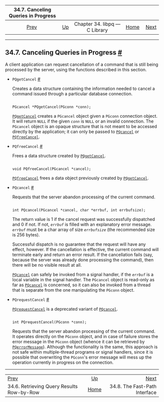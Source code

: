 <!--?xml version="1.0" encoding="UTF-8" standalone="no"?-->

|                       34.7. Canceling Queries in Progress                       |                                                  |                               |                                                       |                                                              |
| :-----------------------------------------------------------------------------: | :----------------------------------------------- | :---------------------------: | ----------------------------------------------------: | -----------------------------------------------------------: |
| [Prev](libpq-single-row-mode.html "34.6. Retrieving Query Results Row-by-Row")  | [Up](libpq.html "Chapter 34. libpq — C Library") | Chapter 34. libpq — C Library | [Home](index.html "PostgreSQL 17devel Documentation") |  [Next](libpq-fastpath.html "34.8. The Fast-Path Interface") |

***

## 34.7. Canceling Queries in Progress [#](#LIBPQ-CANCEL)

A client application can request cancellation of a command that is still being processed by the server, using the functions described in this section.

* `PQgetCancel` [#](#LIBPQ-PQGETCANCEL)

    Creates a data structure containing the information needed to cancel a command issued through a particular database connection.

    ```

    PGcancel *PQgetCancel(PGconn *conn);
    ```

    [`PQgetCancel`](libpq-cancel.html#LIBPQ-PQGETCANCEL) creates a `PGcancel` object given a `PGconn` connection object. It will return `NULL` if the given *`conn`* is `NULL` or an invalid connection. The `PGcancel` object is an opaque structure that is not meant to be accessed directly by the application; it can only be passed to [`PQcancel`](libpq-cancel.html#LIBPQ-PQCANCEL) or [`PQfreeCancel`](libpq-cancel.html#LIBPQ-PQFREECANCEL).

* `PQfreeCancel` [#](#LIBPQ-PQFREECANCEL)

    Frees a data structure created by [`PQgetCancel`](libpq-cancel.html#LIBPQ-PQGETCANCEL).

    ```

    void PQfreeCancel(PGcancel *cancel);
    ```

    [`PQfreeCancel`](libpq-cancel.html#LIBPQ-PQFREECANCEL) frees a data object previously created by [`PQgetCancel`](libpq-cancel.html#LIBPQ-PQGETCANCEL).

* `PQcancel` [#](#LIBPQ-PQCANCEL)

    Requests that the server abandon processing of the current command.

    ```

    int PQcancel(PGcancel *cancel, char *errbuf, int errbufsize);
    ```

    The return value is 1 if the cancel request was successfully dispatched and 0 if not. If not, *`errbuf`* is filled with an explanatory error message. *`errbuf`* must be a char array of size *`errbufsize`* (the recommended size is 256 bytes).

    Successful dispatch is no guarantee that the request will have any effect, however. If the cancellation is effective, the current command will terminate early and return an error result. If the cancellation fails (say, because the server was already done processing the command), then there will be no visible result at all.

    [`PQcancel`](libpq-cancel.html#LIBPQ-PQCANCEL) can safely be invoked from a signal handler, if the *`errbuf`* is a local variable in the signal handler. The `PGcancel` object is read-only as far as [`PQcancel`](libpq-cancel.html#LIBPQ-PQCANCEL) is concerned, so it can also be invoked from a thread that is separate from the one manipulating the `PGconn` object.

<!---->

* `PQrequestCancel` [#](#LIBPQ-PQREQUESTCANCEL)

    [`PQrequestCancel`](libpq-cancel.html#LIBPQ-PQREQUESTCANCEL) is a deprecated variant of [`PQcancel`](libpq-cancel.html#LIBPQ-PQCANCEL).

    ```

    int PQrequestCancel(PGconn *conn);
    ```

    Requests that the server abandon processing of the current command. It operates directly on the `PGconn` object, and in case of failure stores the error message in the `PGconn` object (whence it can be retrieved by [`PQerrorMessage`](libpq-status.html#LIBPQ-PQERRORMESSAGE)). Although the functionality is the same, this approach is not safe within multiple-thread programs or signal handlers, since it is possible that overwriting the `PGconn`'s error message will mess up the operation currently in progress on the connection.

***

|                                                                                 |                                                       |                                                              |
| :------------------------------------------------------------------------------ | :---------------------------------------------------: | -----------------------------------------------------------: |
| [Prev](libpq-single-row-mode.html "34.6. Retrieving Query Results Row-by-Row")  |    [Up](libpq.html "Chapter 34. libpq — C Library")   |  [Next](libpq-fastpath.html "34.8. The Fast-Path Interface") |
| 34.6. Retrieving Query Results Row-by-Row                                       | [Home](index.html "PostgreSQL 17devel Documentation") |                                34.8. The Fast-Path Interface |
